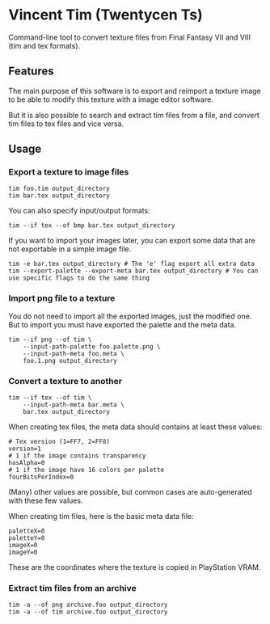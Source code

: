 Vincent Tim (Twentycen Ts)
==========================

Command-line tool to convert texture files from Final Fantasy VII and VIII (tim and tex formats).

Features
--------

The main purpose of this software is to export and reimport a texture image
to be able to modify this texture with a image editor software.

But it is also possible to search and extract tim files from a file, and
convert tim files to tex files and vice versa.

Usage
-----

### Export a texture to image files

    tim foo.tim output_directory
    tim bar.tex output_directory

You can also specify input/output formats:

    tim --if tex --of bmp bar.tex output_directory

If you want to import your images later, you can export some data that are
not exportable in a simple image file.

    tim -e bar.tex output_directory # The 'e' flag export all extra data
    tim --export-palette --export-meta bar.tex output_directory # You can use specific flags to do the same thing

### Import png file to a texture

You do not need to import all the exported images, just the modified one. But to
import you must have exported the palette and the meta data.

    tim --if png --of tim \
        --input-path-palette foo.palette.png \
        --input-path-meta foo.meta \
        foo.1.png output_directory

### Convert a texture to another

    tim --if tex --of tim \
        --input-path-meta bar.meta \
        bar.tex output_directory

When creating tex files, the meta data should contains at least these values:

    # Tex version (1=FF7, 2=FF8)
    version=1
    # 1 if the image contains transparency
    hasAlpha=0
    # 1 if the image have 16 colors per palette
    fourBitsPerIndex=0

(Many) other values are possible, but common cases are auto-generated
with these few values.

When creating tim files, here is the basic meta data file:

    paletteX=0
    paletteY=0
    imageX=0
    imageY=0

These are the coordinates where the texture is copied in PlayStation VRAM.

### Extract tim files from an archive

    tim -a --of png archive.foo output_directory
    tim -a --of tim archive.foo output_directory
